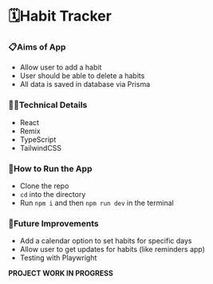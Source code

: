 # 🗓️Habit Tracker

### 📋Aims of App

- Allow user to add a habit
- User should be able to delete a habits
- All data is saved in database via Prisma

### 👩‍💻Technical Details

- React
- Remix
- TypeScript
- TailwindCSS

### 🔧How to Run the App

- Clone the repo
- `cd` into the directory
- Run `npm i` and then `npm run dev` in the terminal

### 💭Future Improvements

- Add a calendar option to set habits for specific days
- Allow user to get updates for habits (like reminders app)
- Testing with Playwright

**PROJECT WORK IN PROGRESS**
